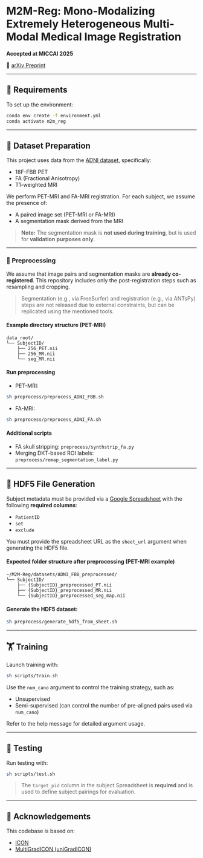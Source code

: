 # M2M-Reg: Mono-Modalizing Extremely Heterogeneous Multi-Modal Medical Image Registration

**Accepted at MICCAI 2025**

📄 [arXiv Preprint](https://arxiv.org/abs/2506.15596)

---

## 🔧 Requirements

To set up the environment:

```bash
conda env create -f environment.yml
conda activate m2m_reg
```

---

## 📁 Dataset Preparation

This project uses data from the [ADNI dataset](https://adni.loni.usc.edu/), specifically:

- 18F-FBB PET
- FA (Fractional Anisotropy)  
- T1-weighted MRI  

We perform PET-MRI and FA-MRI registration. For each subject, we assume the presence of:

- A paired image set (PET-MRI or FA-MRI)
- A segmentation mask derived from the MRI

> **Note:** The segmentation mask is **not used during training**, but is used for **validation purposes only**.

---

### 🔄 Preprocessing

We assume that image pairs and segmentation masks are **already co-registered**. This repository includes only the post-registration steps such as resampling and cropping.

> Segmentation (e.g., via FreeSurfer) and registration (e.g., via ANTsPy) steps are not released due to external constraints, but can be replicated using the mentioned tools.

#### Example directory structure (PET-MRI)

```
data_root/
└── SubjectID/
    ├── 256_PET.nii
    ├── 256_MR.nii
    └── seg_MR.nii
```

#### Run preprocessing

- PET-MRI:

```bash
sh preprocess/preprocess_ADNI_FBB.sh
```

- FA-MRI:

```bash
sh preprocess/preprocess_ADNI_FA.sh
```

#### Additional scripts

- FA skull stripping: `preprocess/synthstrip_fa.py`
- Merging DKT-based ROI labels: `preprocess/remap_segmentation_label.py`

---

## 🧬 HDF5 File Generation

Subject metadata must be provided via a [Google Spreadsheet](https://docs.google.com/spreadsheets/d/1y6kyPNWaAW9uehGHF0nErsn1Q2_rmapK39wRdIBRR8M/edit?usp=sharing) with the following **required columns**:

- `PatientID`  
- `set`  
- `exclude`  

You must provide the spreadsheet URL as the `sheet_url` argument when generating the HDF5 file.

#### Expected folder structure after preprocessing (PET-MRI example)

```
~/M2M-Reg/datasets/ADNI_FBB_preprocessed/
└── SubjectID/
    ├── {SubjectID}_preprocessed_PT.nii
    ├── {SubjectID}_preprocessed_MR.nii
    └── {SubjectID}_preprocessed_seg_map.nii
```

#### Generate the HDF5 dataset:

```bash
sh preprocess/generate_hdf5_from_sheet.sh
```

---

## 🏋️ Training

Launch training with:

```bash
sh scripts/train.sh
```

Use the `num_cano` argument to control the training strategy, such as:

- Unsupervised
- Semi-supervised (can control the number of pre-aligned pairs used via `num_cano`)

Refer to the help message for detailed argument usage.

---

## 🧪 Testing

Run testing with:

```bash
sh scripts/test.sh
```

> The `target_pid` column in the subject Spreadsheet is **required** and is used to define subject pairings for evaluation.

---

## 🙏 Acknowledgements

This codebase is based on:

- [ICON](https://github.com/uncbiag/ICON)  
- [MultiGradICON (uniGradICON)](https://github.com/uncbiag/uniGradICON)
